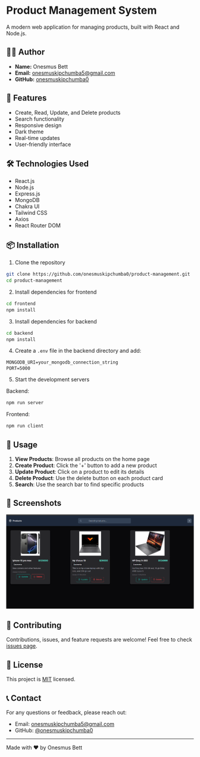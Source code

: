 # Product Management System

A modern web application for managing products, built with React and Node.js.

## 👨‍💻 Author
- **Name:** Onesmus Bett
- **Email:** onesmuskipchumba5@gmail.com
- **GitHub:** [onesmuskipchumba0](https://github.com/onesmuskipchumba0)

## 🚀 Features
- Create, Read, Update, and Delete products
- Search functionality
- Responsive design
- Dark theme
- Real-time updates
- User-friendly interface

## 🛠️ Technologies Used
- React.js
- Node.js
- Express.js
- MongoDB
- Chakra UI
- Tailwind CSS
- Axios
- React Router DOM

## 📦 Installation

1. Clone the repository

```bash
git clone https://github.com/onesmuskipchumba0/product-management.git
cd product-management
```

2. Install dependencies for frontend
```bash
cd frontend
npm install
```

3. Install dependencies for backend
```bash
cd backend
npm install
```

4. Create a `.env` file in the backend directory and add:
```env
MONGODB_URI=your_mongodb_connection_string
PORT=5000
```

5. Start the development servers

Backend:
```bash
npm run server
```

Frontend:
```bash
npm run client
```

## 🌟 Usage

1. **View Products**: Browse all products on the home page
2. **Create Product**: Click the '+' button to add a new product
3. **Update Product**: Click on a product to edit its details
4. **Delete Product**: Use the delete button on each product card
5. **Search**: Use the search bar to find specific products

## 📱 Screenshots

![Screenshot 1](./screenshot.png)


## 🤝 Contributing

Contributions, issues, and feature requests are welcome! Feel free to check [issues page](https://github.com/onesmuskipchumba0/MERN/issues).

## 📝 License

This project is [MIT](LICENSE) licensed.

## 📞 Contact

For any questions or feedback, please reach out:
- Email: onesmuskipchumba5@gmail.com
- GitHub: [@onesmuskipchumba0](https://github.com/onesmuskipchumba0)

---
Made with ❤️ by Onesmus Bett
```
